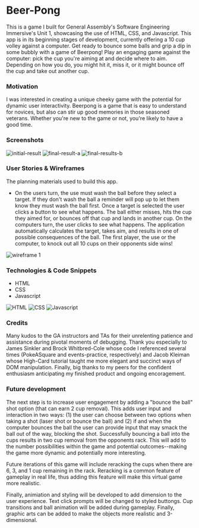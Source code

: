 # Beer-Pong

This is a game I built for General Assembly's Software Engineering Immersive's Unit 1, showcasing the use of HTML, CSS, and Javascript. This app is in its beginning stages of development, currently offering a 10 cup volley against a computer. Get ready to bounce some balls and grip a dip in some bubbly with a game of Beerpong! Play an engaging game against the computer: pick the cup you're aiming at and decide where to aim. Depending on how you do, you might hit it, miss it, or it might bounce off the cup and take out another cup. 

### Motivation
I was interested in creating a unique cheeky game with the potential for dynamic user interactivity. Beerpong is a game that is easy to understand for novices, but also can stir up good memories in those seasoned veterans. Whether you're new to the game or not, you're likely to have a good time. 

### Screenshots
![initial-result](./initial-result.png)
![final-result-a](./final-result-a.png)
![final-results-b](./final-result-b.png)

### User Stories & Wireframes
The planning materials used to build this app.
* On the users turn, the use must wash the ball before they select a target. If they don't wash the ball a reminder will pop up to let them know they must wash the ball first. Once a target is selected the user clicks a button to see what happens. The ball either misses, hits the cup they aimed for, or bounces off that cup and lands in another cup. On the computers turn, the user clicks to see what happens. The application automatically calculates the target, takes aim, and results in one of possible consequences of the ball. The first player, the use or the computer, to knock out all 10 cups on their opponents side wins! 

![wireframe 1](./beerpong-wirefram3.png)

### Technologies & Code Snippets
* HTML
* CSS
* Javascript

![HTML](./beerpong-html-example.png)
![CSS](./beerpong-css-example.png)
![Javascript](./beerpong-javascript-example.png)

### Credits
Many kudos to the GA instructors and TAs for their unrelenting patience and assistance during pivotal moments of debugging. Thank you especially to James Sinkler and Brock Whitbred-Cole whose code I referenced several times (PokeASquare and events-practice, respectively) and Jacob Kleiman whose High-Card tutorial taught me more elegant and succinct ways of DOM manipulation. Finally, big thanks to my peers for the confident enthusiasm anticipating my finished product and ongoing encoragement.

### Future development
The next step is to increase user engagement by adding a "bounce the ball" shot option (that can earn 2 cup removal). This adds user input and interaction in two ways: (1) the user can choose between two options when taking a shot (laser shot or bounce the ball) and (2) if and when the computer bounces the ball the user can provide input that may smack the ball out of the way, blocking the shot. Successfully bouncing a ball into the cups results in two cup removal from the opponents rack. This will add to the number possibilities within the game and potential outcomes--making the game more dynamic and potentially more interesting.

Future iterations of this game will include reracking the cups when there are 6, 3, and 1 cup remaining in the rack. Reracking is a common feature of gameplay in real life, thus adding this feature will make this virtual game more realistic.

Finally, animiation and styling will be developed to add dimension to the user experience. Text click prompts will be changed to styled buttongs. Cup transitions and ball animation will be added during gameplay. Finally, graphic arts can be added to make the objects more realistic and 3-dimensional. 
